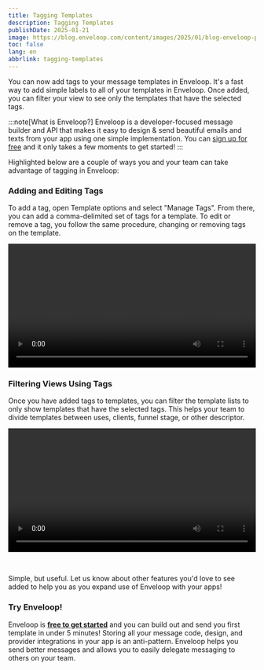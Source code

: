 ```yaml
---
title: Tagging Templates
description: Tagging Templates
publishDate: 2025-01-21
image: https://blog.enveloop.com/content/images/2025/01/blog-enveloop-product-tags-39-1.png
toc: false
lang: en
abbrlink: tagging-templates
---
```


You can now add tags to your message templates in Enveloop. It's a fast way to add simple labels to all of your templates in Enveloop. Once added, you can filter your view to see only the templates that have the selected tags.

:::note[What is Enveloop?]
Enveloop is a developer-focused message builder and API that makes it easy to design &amp; send beautiful emails and texts from your app using one simple implementation. You can [sign up for free](https://app.enveloop.com) and it only takes a few moments to get started!
:::

Highlighted below are a couple of ways you and your team can take advantage of tagging in Enveloop:

### Adding and Editing Tags

To add a tag, open Template options and select "Manage Tags". From there, you can add a comma-delimited set of tags for a template. To edit or remove a tag, you follow the same procedure, changing or removing tags on the template.

<video controls width="100%" style="max-width: 600px;">
  <source src="/assets/images/Add%20Tag%20Rev.mp4" type="video/mp4">
  Your browser does not support the video tag.
</video>

### Filtering Views Using Tags

Once you have added tags to templates, you can filter the template lists to only show templates that have the selected tags. This helps your team to divide templates between uses, clients, funnel stage, or other descriptor.

<video controls width="100%" style="max-width: 600px;">
  <source src="/assets/images/Tag Filter Rev 3.mp4" type="video/mp4">
  Your browser does not support the video tag.
</video>

&nbsp;

Simple, but useful. Let us know about other features you'd love to see added to help you as you expand use of Enveloop with your apps!

### Try Enveloop!

Enveloop is [**free to get started**](https://app.enveloop.com/) and you can build out and send you first template in under 5 minutes! Storing all your message code, design, and provider integrations in your app is an anti-pattern. Enveloop helps you send better messages and allows you to easily delegate messaging to others on your team.
